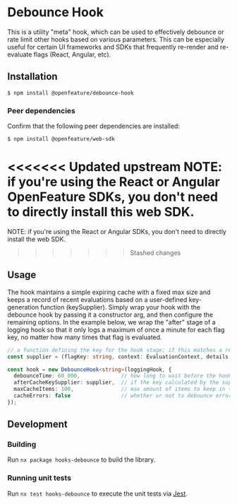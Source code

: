 # Debounce Hook

This is a utility "meta" hook, which can be used to effectively debounce or rate limit other hooks based on various parameters.
This can be especially useful for certain UI frameworks and SDKs that frequently re-render and re-evaluate flags (React, Angular, etc).

## Installation

```
$ npm install @openfeature/debounce-hook
```

### Peer dependencies

Confirm that the following peer dependencies are installed:

```
$ npm install @openfeature/web-sdk
```

<<<<<<< Updated upstream
NOTE: if you're using the React or Angular OpenFeature SDKs, you don't need to directly install this web SDK.
=======
NOTE: if you're using the React or Angular SDKs, you don't need to directly install the web SDK.
>>>>>>> Stashed changes

## Usage

The hook maintains a simple expiring cache with a fixed max size and keeps a record of recent evaluations based on a user-defined key-generation function (keySupplier).
Simply wrap your hook with the debounce hook by passing it a constructor arg, and then configure the remaining options.
In the example below, we wrap the "after" stage of a logging hook so that it only logs a maximum of once a minute for each flag key, no matter how many times that flag is evaluated.

```ts
// a function defining the key for the hook stage; if this matches a recent key, the hook execution for this stage will be bypassed
const supplier = (flagKey: string, context: EvaluationContext, details: EvaluationDetails<T>) => flagKey;

const hook = new DebounceHook<string>(loggingHook, {
  debounceTime: 60_000,             // how long to wait before the hook can fire again (applied to each stage independently) in milliseconds
  afterCacheKeySupplier: supplier,  // if the key calculated by the supplier exists in the cache, the wrapped hook's stage will not run
  maxCacheItems: 100,               // max amount of items to keep in the cache; if exceeded, the oldest item is dropped
  cacheErrors: false                // whether or not to debounce errors thrown by hook stages
});
```

## Development

### Building

Run `nx package hooks-debounce` to build the library.

### Running unit tests

Run `nx test hooks-debounce` to execute the unit tests via [Jest](https://jestjs.io).
